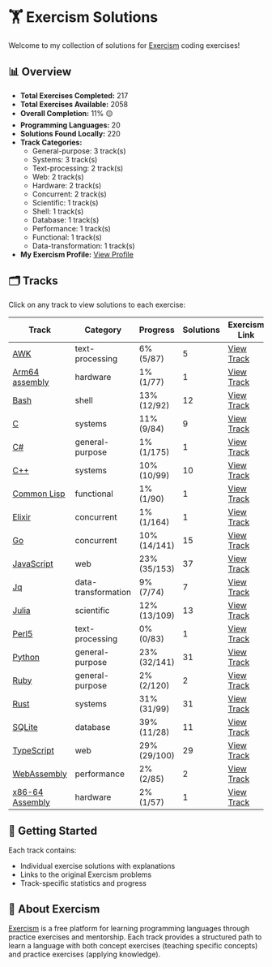 # 🏋️ Exercism Solutions

Welcome to my collection of solutions for [Exercism](https://exercism.org/) coding exercises!

## 📊 Overview

- **Total Exercises Completed:** 217
- **Total Exercises Available:** 2058
- **Overall Completion:** 11% 🟡
- **Programming Languages:** 20
- **Solutions Found Locally:** 220
- **Track Categories:**
  - General-purpose: 3 track(s)
  - Systems: 3 track(s)
  - Text-processing: 2 track(s)
  - Web: 2 track(s)
  - Hardware: 2 track(s)
  - Concurrent: 2 track(s)
  - Scientific: 1 track(s)
  - Shell: 1 track(s)
  - Database: 1 track(s)
  - Performance: 1 track(s)
  - Functional: 1 track(s)
  - Data-transformation: 1 track(s)
- **My Exercism Profile:** [View Profile](https://exercism.org/profiles/princemuel)

## 🗂️ Tracks

Click on any track to view solutions to each exercise:

| Track | Category | Progress | Solutions | Exercism Link | Last Updated |
|-------|----------|----------|-----------|-------------|-------------|
| [AWK](awk/README.md) | text-processing | 6% (5/87) | 5 | [View Track](https://exercism.org/tracks/awk) | 2025-06-25 |
| [Arm64 assembly](arm64-assembly/README.md) | hardware | 1% (1/77) | 1 | [View Track](https://exercism.org/tracks/arm64-assembly) | 2025-06-25 |
| [Bash](bash/README.md) | shell | 13% (12/92) | 12 | [View Track](https://exercism.org/tracks/bash) | 2025-06-25 |
| [C](c/README.md) | systems | 11% (9/84) | 9 | [View Track](https://exercism.org/tracks/c) | 2025-06-25 |
| [C#](csharp/README.md) | general-purpose | 1% (1/175) | 1 | [View Track](https://exercism.org/tracks/csharp) | 2025-06-25 |
| [C++](cpp/README.md) | systems | 10% (10/99) | 10 | [View Track](https://exercism.org/tracks/cpp) | 2025-06-25 |
| [Common Lisp](common-lisp/README.md) | functional | 1% (1/90) | 1 | [View Track](https://exercism.org/tracks/common-lisp) | 2025-06-25 |
| [Elixir](elixir/README.md) | concurrent | 1% (1/164) | 1 | [View Track](https://exercism.org/tracks/elixir) | 2025-06-25 |
| [Go](go/README.md) | concurrent | 10% (14/141) | 15 | [View Track](https://exercism.org/tracks/go) | 2025-06-25 |
| [JavaScript](javascript/README.md) | web | 23% (35/153) | 37 | [View Track](https://exercism.org/tracks/javascript) | 2025-06-25 |
| [Jq](jq/README.md) | data-transformation | 9% (7/74) | 7 | [View Track](https://exercism.org/tracks/jq) | 2025-06-25 |
| [Julia](julia/README.md) | scientific | 12% (13/109) | 13 | [View Track](https://exercism.org/tracks/julia) | 2025-06-25 |
| [Perl5](perl5/README.md) | text-processing | 0% (0/83) | 1 | [View Track](https://exercism.org/tracks/perl5) | 2025-06-25 |
| [Python](python/README.md) | general-purpose | 23% (32/141) | 31 | [View Track](https://exercism.org/tracks/python) | 2025-06-25 |
| [Ruby](ruby/README.md) | general-purpose | 2% (2/120) | 2 | [View Track](https://exercism.org/tracks/ruby) | 2025-06-25 |
| [Rust](rust/README.md) | systems | 31% (31/99) | 31 | [View Track](https://exercism.org/tracks/rust) | 2025-06-25 |
| [SQLite](sqlite/README.md) | database | 39% (11/28) | 11 | [View Track](https://exercism.org/tracks/sqlite) | 2025-06-25 |
| [TypeScript](typescript/README.md) | web | 29% (29/100) | 29 | [View Track](https://exercism.org/tracks/typescript) | 2025-06-25 |
| [WebAssembly](wasm/README.md) | performance | 2% (2/85) | 2 | [View Track](https://exercism.org/tracks/wasm) | 2025-06-25 |
| [x86-64 Assembly](x86-64-assembly/README.md) | hardware | 2% (1/57) | 1 | [View Track](https://exercism.org/tracks/x86-64-assembly) | 2025-06-25 |

## 🚀 Getting Started

Each track contains:

- Individual exercise solutions with explanations
- Links to the original Exercism problems
- Track-specific statistics and progress

## 📝 About Exercism

[Exercism](https://exercism.org/) is a free platform for learning programming languages through practice exercises and mentorship. Each track provides a structured path to learn a language with both concept exercises (teaching specific concepts) and practice exercises (applying knowledge).
